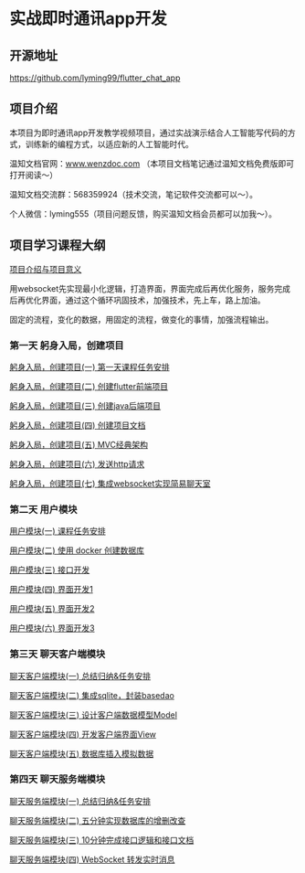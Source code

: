 # 实战即时通讯app开发
## 开源地址
https://github.com/lyming99/flutter_chat_app

## 项目介绍
本项目为即时通讯app开发教学视频项目，通过实战演示结合人工智能写代码的方式，训练新的编程方式，以适应新的人工智能时代。

温知文档官网：www.wenzdoc.com （本项目文档笔记通过温知文档免费版即可打开阅读～）

温知文档交流群：568359924（技术交流，笔记软件交流都可以～）。

个人微信：lyming555（项目问题反馈，购买温知文档会员都可以加我～）。

## 项目学习课程大纲
[项目介绍与项目意义](https://www.bilibili.com/video/BV1L2NzeCEdZ?vd_source=09e984b9d215841cd344a501edf8c297)

用websocket先实现最小化逻辑，打造界面，界面完成后再优化服务，服务完成后再优化界面，通过这个循环巩固技术，加强技术，先上车，路上加油。

固定的流程，变化的数据，用固定的流程，做变化的事情，加强流程输出。

### 第一天 躬身入局，创建项目
[躬身入局，创建项目(一) 第一天课程任务安排](https://www.bilibili.com/video/BV1cdKGe1Et7)

[躬身入局，创建项目(二) 创建flutter前端项目](https://www.bilibili.com/video/BV15bKGePEuF)

[躬身入局，创建项目(三) 创建java后端项目](https://www.bilibili.com/video/BV1aXK3efEkk)

[躬身入局，创建项目(四) 创建项目文档](https://www.bilibili.com/video/BV1BCKVekEYJ)

[躬身入局，创建项目(五) MVC经典架构](https://www.bilibili.com/video/BV1edKLeGETH)

[躬身入局，创建项目(六) 发送http请求](https://www.bilibili.com/video/BV14uKjeYERQ)

[躬身入局，创建项目(七) 集成websocket实现简易聊天室](https://www.bilibili.com/video/BV1b4KLeAEY4)

### 第二天 用户模块
[用户模块(一) 课程任务安排](https://www.bilibili.com/video/BV1ATKHegEWi)

[用户模块(二) 使用 docker 创建数据库](https://www.bilibili.com/video/BV1qdKJeZEzR)

[用户模块(三) 接口开发](https://www.bilibili.com/video/BV1JiKpeuEzP)

[用户模块(四) 界面开发1](https://www.bilibili.com/video/BV1b7KpeHEdc)

[用户模块(五) 界面开发2](https://www.bilibili.com/video/BV1WaKseSEWq)

[用户模块(六) 界面开发3](https://www.bilibili.com/video/BV112KWenEfB)

### 第三天 聊天客户端模块
[聊天客户端模块(一) 总结归纳&任务安排](https://www.bilibili.com/video/BV15gKweiE5Z)

[聊天客户端模块(二) 集成sqlite，封装basedao](https://www.bilibili.com/video/BV1igKPe5EqJ)

[聊天客户端模块(三) 设计客户端数据模型Model](https://www.bilibili.com/video/BV1D4KKe3EVK)

[聊天客户端模块(四) 开发客户端界面View](https://www.bilibili.com/video/BV184KKe3Ejt)

[聊天客户端模块(五) 数据库插入模拟数据](https://www.bilibili.com/video/BV1jjKMedEha)

### 第四天 聊天服务端模块
[聊天服务端模块(一) 总结归纳&任务安排](https://www.bilibili.com/video/BV1iHKgecEAn/?vd_source=09e984b9d215841cd344a501edf8c297)

[聊天服务端模块(二) 五分钟实现数据库的增删改查](https://www.bilibili.com/video/BV1KPANe4EZY?vd_source=09e984b9d215841cd344a501edf8c297)

[聊天服务端模块(三) 10分钟完成接口逻辑和接口文档](https://www.bilibili.com/video/BV1jkAPerEoi?vd_source=09e984b9d215841cd344a501edf8c297)

[聊天服务端模块(四) WebSocket 转发实时消息](https://www.bilibili.com/video/BV1bpAKeAEEP?vd_source=09e984b9d215841cd344a501edf8c297)


